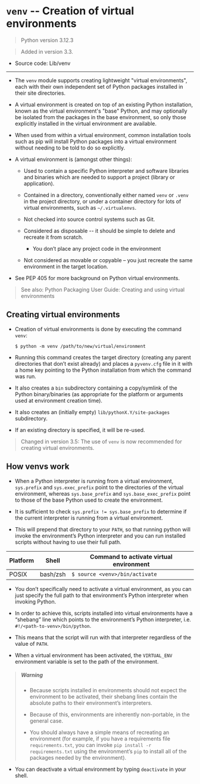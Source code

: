 # `venv` -- Creation of virtual environments

> Python version 3.12.3

> Added in version 3.3.

- Source code: Lib/venv

---

- The `venv` module supports creating lightweight "virtual environments", each with their own independent set of Python packages installed in their site directories.

- A virtual environment is created on top of an existing Python installation, known as the virtual environment's "base" Python, and may optionally be isolated from the packages in the base environment, so only those explicitly installed in the virtual environment are available.

- When used from within a virtual environment, common installation tools such as pip will install Python packages into a virtual environment without needing to be told to do so explicitly.

- A virtual environment is (amongst other things):

    - Used to contain a specific Python interpreter and software libraries and binaries which are needed to support a project (library or application).

    - Contained in a directory, conventionally either named `venv` or `.venv` in the project directory, or under a container directory for lots of virtual environments, such as `~/.virtualenvs`.

    - Not checked into source control systems such as Git.

    - Considered as disposable -- it should be simple to delete and recreate it from scratch.

        - You don’t place any project code in the environment

    - Not considered as movable or copyable – you just recreate the same environment in the target location.

- See PEP 405 for more background on Python virtual environments.

> See also: Python Packaging User Guide: Creating and using virtual environments

## Creating virtual environments

- Creation of virtual environments is done by executing the command `venv`:

    ```shell
    $ python -m venv /path/to/new/virtual/environment
    ```

- Running this command creates the target directory (creating any parent directories that don’t exist already) and places a `pyvenv.cfg` file in it with a home key pointing to the Python installation from which the command was run.

- It also creates a `bin` subdirectory containing a copy/symlink of the Python binary/binaries (as appropriate for the platform or arguments used at environment creation time).

- It also creates an (initially empty) `lib/pythonX.Y/site-packages` subdirectory.

- If an existing directory is specified, it will be re-used.

> Changed in version 3.5: The use of `venv` is now recommended for creating virtual environments.

## How venvs work

- When a Python interpreter is running from a virtual environment, `sys.prefix` and `sys.exec_prefix` point to the directories of the virtual environment, whereas `sys.base_prefix` and `sys.base_exec_prefix` point to those of the base Python used to create the environment.

- It is sufficient to check `sys.prefix != sys.base_prefix` to determine if the current interpreter is running from a virtual environment.

- This will prepend that directory to your `PATH`, so that running python will invoke the environment’s Python interpreter and you can run installed scripts without having to use their full path.

|Platform|Shell|Command to activate virtual environment|
|-|-|-|
|POSIX|bash/zsh|`$ source <venv>/bin/activate`|

- You don’t specifically need to activate a virtual environment, as you can just specify the full path to that environment’s Python interpreter when invoking Python.

- In order to achieve this, scripts installed into virtual environments have a “shebang” line which points to the environment’s Python interpreter, i.e. `#!/<path-to-venv>/bin/python`.

- This means that the script will run with that interpreter regardless of the value of `PATH`. 

- When a virtual environment has been activated, the `VIRTUAL_ENV` environment variable is set to the path of the environment.

> ##### Warning
>
> - Because scripts installed in environments should not expect the environment to be activated, their shebang lines contain the absolute paths to their environment’s interpreters.
>
> - Because of this, environments are inherently non-portable, in the general case.
>
> - You should always have a simple means of recreating an environment (for example, if you have a requirements file `requirements.txt`, you can invoke `pip install -r requirements.txt` using the environment’s `pip` to install all of the packages needed by the environment).

- You can deactivate a virtual environment by typing `deactivate` in your shell.
